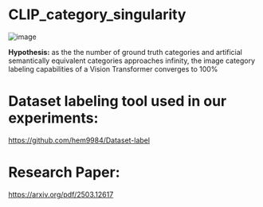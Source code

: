 # CLIP_category_singularity

![image](https://github.com/user-attachments/assets/10969427-cf47-4bc0-9b06-32f68c71afe3)

**Hypothesis:** as the the number of ground truth categories and artificial semantically equivalent categories approaches infinity, the image category labeling capabilities of a Vision Transformer converges to 100%

# Dataset labeling tool used in our experiments:
https://github.com/hem9984/Dataset-label

# Research Paper:
https://arxiv.org/pdf/2503.12617
